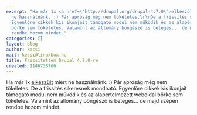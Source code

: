 ```yaml
---
excerpt: "Ha már 1x <a href=\"http://drupal.org/drupal-4.7.0\">elkészült</a> miért
  ne használnánk. :) Pár apróság még nem tökéletes.\r\nDe a frissítés sikeresnek mondható.
  Egyenlőre cikkek kis ikonjait támogató modul nem működik és az alapértelmezett weboldal
  bőrke sem tökéletes. Valamint az állomány böngésző is beteges... de majd szépen
  rendbe hozom mindet."
categories: []
layout: blog
author: kecsi
mail: kecsi@linuxbox.hu
title: Frissítettem Drupal 4.7.0-re
created: 1146738766
---
```

Ha már 1x <a href="http://drupal.org/drupal-4.7.0">elkészült</a> miért ne használnánk. :) Pár apróság még nem tökéletes.
De a frissítés sikeresnek mondható. Egyenlőre cikkek kis ikonjait támogató modul nem működik és az alapértelmezett weboldal bőrke sem tökéletes. Valamint az állomány böngésző is beteges... de majd szépen rendbe hozom mindet.
